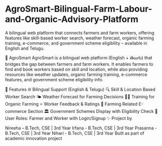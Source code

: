 # AgroSmart-Bilingual-Farm-Labour-and-Organic-Advisory-Platform  
A bilingual web platform that connects farmers and farm workers, offering features like skill-based worker search, weather forecast, organic farming training, e-commerce, and government scheme eligibility – available in English and Telugu.

🌾 AgroSmart
AgroSmart is a bilingual web platform (English + తెలుగు) that bridges the gap between farmers and farm workers. It enables farmers to find and book workers based on skill and location, while also providing resources like weather updates, organic farming training, e-commerce features, and government scheme eligibility info.

📌 Features
🌐 Bilingual Support (English & Telugu)
🔍 Skill & Location Based Worker Search
🌤️ Weather Forecast for Farming Decisions
🧑‍🏫 Training for Organic Farming
⭐ Worker Feedback & Ratings
🛒 Farming Related E-commerce Section
🏛️ Government Schemes Display with Eligibility Check
🔐 User Roles: Farmer and Worker with Login/Signup
✨ Project by

Nireeha – B.Tech, CSE | 3rd Year
Irfana - B.Tech, CSE | 3rd Year
Prasanna - B.Tech, CSE | 3rd Year
Nihari - B.Tech, CSE | 3rd Year
Built as part of academic innovation project
